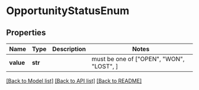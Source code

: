 # OpportunityStatusEnum


## Properties
Name | Type | Description | Notes
------------ | ------------- | ------------- | -------------
**value** | **str** |  |  must be one of ["OPEN", "WON", "LOST", ]

[[Back to Model list]](../README.md#documentation-for-models) [[Back to API list]](../README.md#documentation-for-api-endpoints) [[Back to README]](../README.md)


